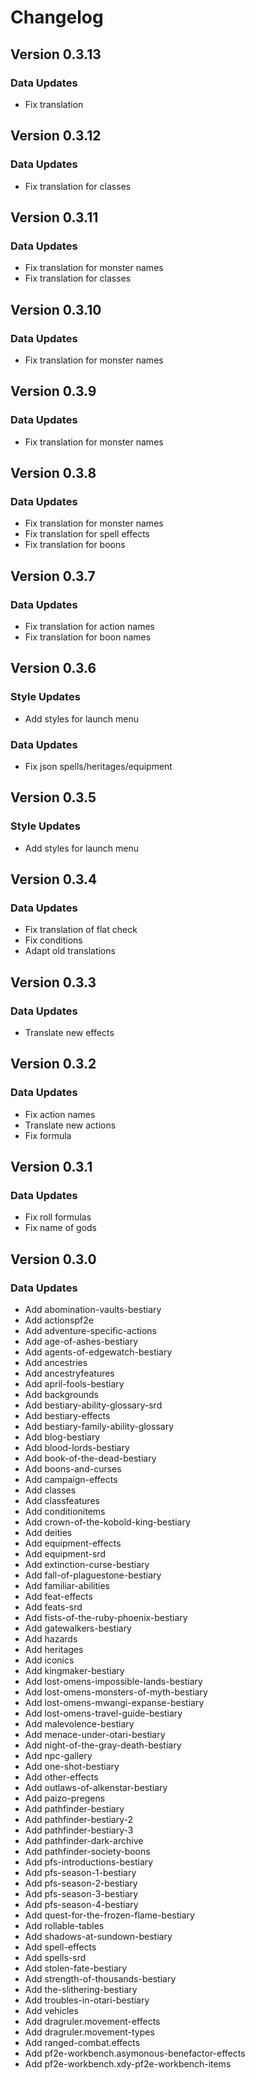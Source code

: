 # Changelog

## Version 0.3.13

### Data Updates

-   Fix translation

## Version 0.3.12

### Data Updates

-   Fix translation for classes

## Version 0.3.11

### Data Updates

-   Fix translation for monster names
-   Fix translation for classes

## Version 0.3.10

### Data Updates

-   Fix translation for monster names

## Version 0.3.9

### Data Updates

-   Fix translation for monster names

## Version 0.3.8

### Data Updates

-   Fix translation for monster names
-   Fix translation for spell effects
-   Fix translation for boons

## Version 0.3.7

### Data Updates

-   Fix translation for action names
-   Fix translation for boon names

## Version 0.3.6

### Style Updates

-   Add styles for launch menu

### Data Updates

-   Fix json spells/heritages/equipment

## Version 0.3.5

### Style Updates

-   Add styles for launch menu

## Version 0.3.4

### Data Updates

-   Fix translation of flat check
-   Fix conditions
-   Adapt old translations

## Version 0.3.3

### Data Updates

-   Translate new effects

## Version 0.3.2

### Data Updates

-   Fix action names
-   Translate new actions
-   Fix formula

## Version 0.3.1

### Data Updates

-   Fix roll formulas
-   Fix name of gods


## Version 0.3.0

### Data Updates

-   Add abomination-vaults-bestiary
-   Add actionspf2e
-   Add adventure-specific-actions
-   Add age-of-ashes-bestiary
-   Add agents-of-edgewatch-bestiary
-   Add ancestries
-   Add ancestryfeatures
-   Add april-fools-bestiary
-   Add backgrounds
-   Add bestiary-ability-glossary-srd
-   Add bestiary-effects
-   Add bestiary-family-ability-glossary
-   Add blog-bestiary
-   Add blood-lords-bestiary
-   Add book-of-the-dead-bestiary
-   Add boons-and-curses
-   Add campaign-effects
-   Add classes
-   Add classfeatures
-   Add conditionitems
-   Add crown-of-the-kobold-king-bestiary
-   Add deities
-   Add equipment-effects
-   Add equipment-srd
-   Add extinction-curse-bestiary
-   Add fall-of-plaguestone-bestiary
-   Add familiar-abilities
-   Add feat-effects
-   Add feats-srd
-   Add fists-of-the-ruby-phoenix-bestiary
-   Add gatewalkers-bestiary
-   Add hazards
-   Add heritages
-   Add iconics
-   Add kingmaker-bestiary
-   Add lost-omens-impossible-lands-bestiary
-   Add lost-omens-monsters-of-myth-bestiary
-   Add lost-omens-mwangi-expanse-bestiary
-   Add lost-omens-travel-guide-bestiary
-   Add malevolence-bestiary
-   Add menace-under-otari-bestiary
-   Add night-of-the-gray-death-bestiary
-   Add npc-gallery
-   Add one-shot-bestiary
-   Add other-effects
-   Add outlaws-of-alkenstar-bestiary
-   Add paizo-pregens
-   Add pathfinder-bestiary
-   Add pathfinder-bestiary-2
-   Add pathfinder-bestiary-3
-   Add pathfinder-dark-archive
-   Add pathfinder-society-boons
-   Add pfs-introductions-bestiary
-   Add pfs-season-1-bestiary
-   Add pfs-season-2-bestiary
-   Add pfs-season-3-bestiary
-   Add pfs-season-4-bestiary
-   Add quest-for-the-frozen-flame-bestiary
-   Add rollable-tables
-   Add shadows-at-sundown-bestiary
-   Add spell-effects
-   Add spells-srd
-   Add stolen-fate-bestiary
-   Add strength-of-thousands-bestiary
-   Add the-slithering-bestiary
-   Add troubles-in-otari-bestiary
-   Add vehicles
-   Add dragruler.movement-effects
-   Add dragruler.movement-types
-   Add ranged-combat.effects
-   Add pf2e-workbench.asymonous-benefactor-effects
-   Add pf2e-workbench.xdy-pf2e-workbench-items